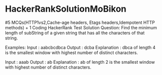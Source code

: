# HackerRankSolutionMoBikon
#5 MCQs(HTTP1vs2,Cache-age headers, Etags headers,Idempotent HTTP methods) + 1 Coding
HackerRank Test Solution
Question: Find the minimum length of subString of a given string that has all the characters of that string.

Examples:
Input  : aabcbcdbca
Output : dcba
Explanation : 
dbca of length 4 is the smallest 
window with highest number of distinct
characters.         

Input : aaab
Output : ab
Explanation : 
ab of length 2 is the smallest window 
with highest number of distinct characters.
